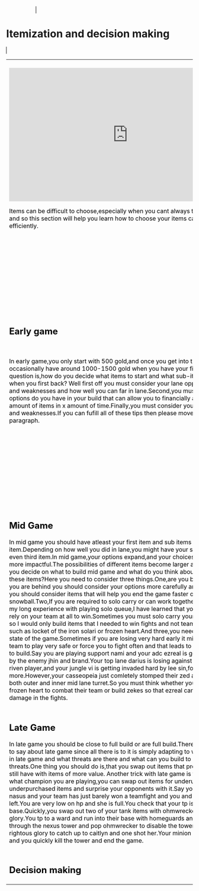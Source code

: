<DOCTYPE html>
<html>
<head>
<style>
div {
    border: 1px solid black;
    background-color: darkgreen;
    padding-top: 50px;
    padding-right: 30px;
    padding-bottom: 50px;
    padding-left: 80px;
}
div2 {
 border: 1px solid black;
    margin-top: 100px;
    margin-bottom: 100px;
    margin-right: 150px;
    margin-left: 80px;
    background-color: lightblue;
}
</style
</head>
<div2><h1><b>Itemization and decision making</b></h1></div2>
<body background="https://s-media-cache-ak0.pinimg.com/originals/d9/0d/05/d90d054b91ffc686e6c659a0c415e9dd.jpg">



<table>
 <tr>
   <td><br><iframe width="640" height="360" src="https://www.youtube.com/embed/0HGU77c2HIE" frameborder="0" allowfullscreen></iframe> <p style="color:black;">Items can be difficult to choose,especially when you cant always test different builds and so this section will help you learn how to choose your items carefully,and efficiently.</p> </td>
  </tr>
  <tr>
  <td><h2 style="color:black;">Early game</h2><br>
  <p style="color:black;">In early game,you only start with 500 gold,and once you get into that lane phase,you occasionally have around 1000-1500 gold when you have your first back.So the question is,how do you decide what items to start and what sub-items do you get when you first back?
  Well first off you must consider your lane opponent's strengths and weaknesses and how well you can far in lane.Second,you must think of what options do you have in your build that can allow you to financially able to get x amount of items in x amount of time.Finally,you must consider your team's strengths and weaknesses.If you can fufill all of these tips then please move on to the next paragraph.</p>
  </td>
  <td><h3 style="color:black;">Thinking ahead</h3><br>
  <p style="color:black;">If you want to take the early game item stage to the next level then I suggest taking a specific set of starting items when you begin the lane phase.For an example on Ekko I sometimes start with the normal doran ring and two potions,however after the first back if I have atleast 850 gold I buy corrupting potion and a dark seal.This is when I am snowballing the lane phase and utterly destroying my opponent.</p>
 </td> 
 <td></td>
  </tr>
  <tr>
  <td><h2 style="color:black;">Mid Game</h2>
 <p style="color:black;">In mid game you should have atleast your first item and sub items for your second item.Depending on how well you did in lane,you might have your second and maybe even third item.In mid game,your options expand,and your choices become much more impactful.The possibilities of different items become larger as well.So how do you decide on what to build mid game and what do you think about after getting these items?Here you need to consider three things.One,are you behind or ahead.If you are behind you should consider your options more carefully and if you are ahead you should consider items that will help you end the game faster or help you snowball.Two,If you are required to solo carry or can work together with your team.In my long experience with playing solo queue,I have learned that you cannot always rely on your team at all to win.Sometimes you must solo carry your games to victory so I would only build items that I needed to win fights and not team oriented items such as locket of the iron solari or frozen heart.And three,you need to consider the state of the game.Sometimes if you are losing very hard early it might force your team to play very safe or force you to fight often and that leads to a question of what to build.Say you are playing support nami and your adc ezreal is getting dominated by the enemy jhin and brand.Your top lane darius is losing against a box box level riven player,and your jungle vi is getting invaded hard by lee sin,forcing her to farm more.However,your casseopeia just comletely stomped their zed and she took down both outer and inner mid lane turret.So you must think whether you should build frozen heart to combat their team or build zekes so that ezreal can atleast do a bit of damage in the fights.</p></td>
    <td></td> 
    <td></td>
  </tr>
  <tr>
  <td><h2 style="color:black;">Late Game</h2>
  <p style="color:black;">In late game you should be close to full build or are full build.There is not that much to say about late game since all there is to it is simply adapting to what state you are in late game and what threats are there and what can you build to counter those threats.One thing you should do is,that you swap out items that provide less that you still have with items of more value.
  Another trick with late game is that depending on what champion you are playing,you can swap out items for underused or underpurchased items and surprise your opponents with it.Say you are playing nasus and your team has just barely won a teamfight and you and their caitlyn is left.You are very low on hp and she is full.You check that your tp is up and back to base.Quickly,you swap out two of your tank items with ohmwrecker and rightous glory.You tp to a ward and run into their base with homeguards and keep walking through the nexus tower and pop ohmwrecker to disable the tower and activate rightous glory to catch up to caitlyn and one shot her.Your minion wave comes up and you quickly kill the tower and end the game.</p>
  </td>
  </tr>
  <tr>
  <td><h2 style="color:black;">Decision making</h2>
  
  </td>
  </tr>
</table>






</body>
</html>
